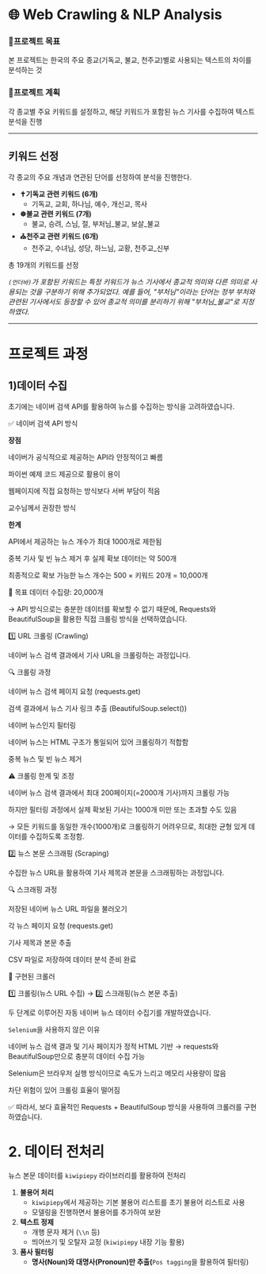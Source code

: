 # 🌐 Web Crawling & NLP Analysis



### 🎯프로젝트 목표
본 프로젝트는 한국의 주요 종교(기독교, 불교, 천주교)별로 사용되는 텍스트의 차이를 분석하는 것

### 📌프로젝트 계획
각 종교별 주요 키워드를 설정하고, 해당 키워드가 포함된 뉴스 기사를 수집하여 텍스트 분석을 진행

---

## 키워드 선정
각 종교의 주요 개념과 연관된 단어를 선정하여 분석을 진행한다.

- **✝️기독교 관련 키워드 (6개)**
    - 기독교, 교회, 하나님, 예수, 개신교, 목사
- **☸️불교 관련 키워드 (7개)**
    - 불교, 승려, 스님, 절, 부처님_불교, 보살_불교
- **⛪천주교 관련 키워드 (6개)**
    - 천주교, 수녀님, 성당, 하느님, 교황, 천주교_신부

총 19개의 키워드를 선정

_`(언더바)`가 포함된 키워드는 특정 키워드가 뉴스 기사에서 종교적 의미와 다른 의미로 사용되는 것을 구분하기 위해 추가되었다. 예를 들어, "부처님"이라는 단어는 정부 부처와 관련된 기사에서도 등장할 수 있어 종교적 의미를 분리하기 위해 "부처님_불교"로 지정하였다._

---

# 프로젝트 과정

## 1)데이터 수집

초기에는 네이버 검색 API를 활용하여 뉴스를 수집하는 방식을 고려하였습니다.

✅ 네이버 검색 API 방식

**장점**

네이버가 공식적으로 제공하는 API라 안정적이고 빠름

파이썬 예제 코드 제공으로 활용이 용이

웹페이지에 직접 요청하는 방식보다 서버 부담이 적음

교수님께서 권장한 방식

**한계**

API에서 제공하는 뉴스 개수가 최대 1000개로 제한됨

중복 기사 및 빈 뉴스 제거 후 실제 확보 데이터는 약 500개

최종적으로 확보 가능한 뉴스 개수는 500 × 키워드 20개 = 10,000개

📌 목표 데이터 수집량: 20,000개

→ API 방식으로는 충분한 데이터를 확보할 수 없기 때문에, Requests와 BeautifulSoup을 활용한 직접 크롤링 방식을 선택하였습니다.

1️⃣ URL 크롤링 (Crawling)

네이버 뉴스 검색 결과에서 기사 URL을 크롤링하는 과정입니다.

🔍 크롤링 과정

네이버 뉴스 검색 페이지 요청 (requests.get)

검색 결과에서 뉴스 기사 링크 추출 (BeautifulSoup.select())

네이버 뉴스인지 필터링

네이버 뉴스는 HTML 구조가 통일되어 있어 크롤링하기 적합함

중복 뉴스 및 빈 뉴스 제거

⚠️ 크롤링 한계 및 조정

네이버 뉴스 검색 결과에서 최대 200페이지(=2000개 기사)까지 크롤링 가능

하지만 필터링 과정에서 실제 확보된 기사는 1000개 미만 또는 초과할 수도 있음

→ 모든 키워드를 동일한 개수(1000개)로 크롤링하기 어려우므로, 최대한 균형 있게 데이터를 수집하도록 조정함.

2️⃣ 뉴스 본문 스크래핑 (Scraping)

수집한 뉴스 URL을 활용하여 기사 제목과 본문을 스크래핑하는 과정입니다.

🔍 스크래핑 과정

저장된 네이버 뉴스 URL 파일을 불러오기

각 뉴스 페이지 요청 (requests.get)

기사 제목과 본문 추출

CSV 파일로 저장하여 데이터 분석 준비 완료

📌 구현된 크롤러

1️⃣ 크롤링(뉴스 URL 수집) → 2️⃣ 스크래핑(뉴스 본문 추출)

두 단계로 이루어진 자동 네이버 뉴스 데이터 수집기를 개발하였습니다.

`Selenium`을 사용하지 않은 이유

네이버 뉴스 검색 결과 및 기사 페이지가 정적 HTML 기반
→ requests와 BeautifulSoup만으로 충분히 데이터 수집 가능

Selenium은 브라우저 실행 방식이므로 속도가 느리고 메모리 사용량이 많음

차단 위험이 있어 크롤링 효율이 떨어짐

✅ 따라서, 보다 효율적인 Requests + BeautifulSoup 방식을 사용하여 크롤러를 구현하였습니다.

# 2. 데이터 전처리

뉴스 본문 데이터를 `kiwipiepy` 라이브러리를 활용하여 전처리

1. **불용어 처리**
    - `kiwipiepy`에서 제공하는 기본 불용어 리스트를 초기 불용어 리스트로 사용
    - 모델링을 진행하면서 불용어를 추가하여 보완
2. **텍스트 정제**
    - 개행 문자 제거 (`\\n` 등)
    - 띄어쓰기 및 오탈자 교정 (`kiwipiepy` 내장 기능 활용)
3. **품사 필터링** 
    - **명사(Noun)와 대명사(Pronoun)만 추출(**`Pos tagging`을 활용하여 필터링)
